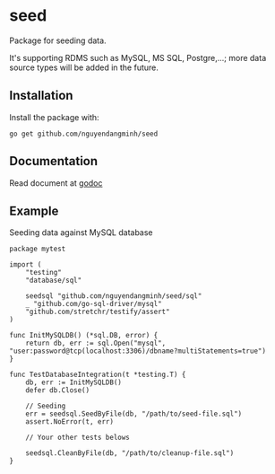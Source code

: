 # seed
Package for seeding data.

It's supporting RDMS such as MySQL, MS SQL, Postgre,...; more data source types will be added in the future.

## Installation
Install the package with:
```
go get github.com/nguyendangminh/seed
```

## Documentation

Read document at [godoc](http://godoc.org/github.com/nguyendangminh/seed)

## Example

Seeding data against MySQL database

```
package mytest

import (
	"testing"
    "database/sql"

	seedsql "github.com/nguyendangminh/seed/sql"
    _ "github.com/go-sql-driver/mysql"
	"github.com/stretchr/testify/assert"
)

func InitMySQLDB() (*sql.DB, error) {
    return db, err := sql.Open("mysql", "user:password@tcp(localhost:3306)/dbname?multiStatements=true")
}

func TestDatabaseIntegration(t *testing.T) {
	db, err := InitMySQLDB()
	defer db.Close()

	// Seeding
	err = seedsql.SeedByFile(db, "/path/to/seed-file.sql")
	assert.NoError(t, err)

	// Your other tests belows

    seedsql.CleanByFile(db, "/path/to/cleanup-file.sql")
}
```